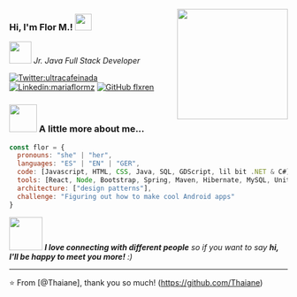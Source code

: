 <img align='right' src="https://media.giphy.com/media/jdOm0IddQuJP2/giphy.gif" width="200" id="sideimg"><p>
### Hi, I'm Flor M.! <img src="https://media.giphy.com/media/mEbEflAu3kMNBqyLCm/giphy.gif" width="30"> 

<p><em><img src="https://media.giphy.com/media/LpiVeIRgrqVsZJpM5H/giphy.gif" width="40"> Jr. Java Full Stack Developer</br>
</em></p>

[![Twitter:ultracafeinada](https://img.shields.io/twitter/follow/ultracafeinada?style=social)](https://twitter.com/ultracafeinada)
[![Linkedin:mariaflormz](https://img.shields.io/badge/-mariaflormz-blue?style=flat-square&logo=Linkedin&logoColor=white&link=https://www.linkedin.com/in/mariaflormz/)](https://www.linkedin.com/in/mariaflormz/)
[![GitHub flxren](https://img.shields.io/github/followers/flxren?label=follow&style=social)](https://github.com/flxren)


### <img src="https://media.giphy.com/media/OQ4XOwxkuCjFYBPXkd/giphy.gif" width="50"> A little more about me...  

```javascript
const flor = {
  pronouns: "she" | "her",
  languages: "ES" | "EN" | "GER",
  code: [Javascript, HTML, CSS, Java, SQL, GDScript, lil bit .NET & C#],
  tools: [React, Node, Bootstrap, Spring, Maven, Hibernate, MySQL, Unity3D, Godot],
  architecture: ["design patterns"],
  challenge: "Figuring out how to make cool Android apps"
}
```

<img src="https://media.giphy.com/media/7XoVRheofTxdtssUyt/giphy.gif" width="60"> <em><b>I love connecting with different people</b> so if you want to say <b>hi, I'll be happy to meet you more!</b> :)</em>

---

⭐️ From [@Thaiane], thank you so much! (https://github.com/Thaiane)
